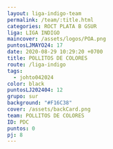 ```yaml
---
layout: liga-indigo-team
permalink: /team/:title.html
categories: ROCT PLATA B GSUR
liga: LIGA INDIGO
maincover: /assets/logos/POA.png
puntosLJMAYO24: 17
date: 2020-08-29 10:29:20 +0700
title: POLLITOS DE COLORES
route: /liga-indigo
tags:
  - johto042024
color: black
puntosLJ202404: 12
grupo: sur
background: "#F16C38"
cover: /assets/backCard.png
team: POLLITOS DE COLORES
ID: PDC
puntos: 0
pj: 8
---
```

